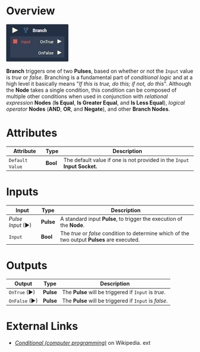 # Overview

![The Branch Node.](../../.gitbook/assets/node-branch.png)

**Branch** triggers one of two **Pulses**, based on whether or not the `Input` value is *true* or *false*. Branching is a fundamental part of *conditional logic* and at a high level it basically means "_If this is true, do this; if not, do this_". Although the **Node** takes a single condition, this condition can be composed of multiple other conditions when used in conjunction with *relational expression* **Nodes** (**Is Equal**, **Is Greater Equal**, and **Is Less Equal**), *logical operator* **Nodes** (**AND**, **OR**, and **Negate**), and other **Branch Nodes**.

# Attributes

|Attribute|Type|Description|
|---|---|---|
|`Default Value`|**Bool**|The default value if one is not provided in the `Input` **Input Socket.**|

# Inputs

|Input|Type|Description|
|---|---|---|
|*Pulse Input* (►)|**Pulse**|A standard input **Pulse**, to trigger the execution of the **Node**.|
|`Input`|**Bool**|The *true* or *false* condition to determine which of the two output **Pulses** are executed.|

# Outputs

|Output|Type|Description|
|---|---|---|
|`OnTrue` (►)|**Pulse**|The **Pulse** will be triggered if `Input` is *true*.|
|`OnFalse` (►)|**Pulse**|The **Pulse** will be triggered if `Input` is *false*.|

# External Links

- [*Conditional (computer programming)*](https://en.wikipedia.org/wiki/Conditional_\(computer_programming\)) on Wikipedia.
ext